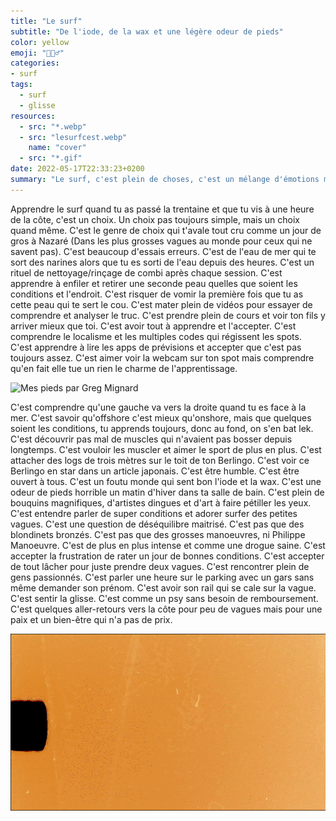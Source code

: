 ```yaml
---
title: "Le surf"
subtitle: "De l'iode, de la wax et une légère odeur de pieds"
color: yellow
emoji: "🏄🏼‍♂️"
categories:
- surf
tags:
  - surf
  - glisse
resources:
  - src: "*.webp"
  - src: "lesurfcest.webp"
    name: "cover"
  - src: "*.gif"
date: 2022-05-17T22:33:23+0200
summary: "Le surf, c'est plein de choses, c'est un mélange d'émotions mais c'est surtout un plaisir."
---
```


Apprendre le surf quand tu as passé la trentaine et que tu vis à une heure de la côte, c'est un choix. Un choix pas toujours simple, mais un choix quand même.
C'est le genre de choix qui t'avale tout cru comme un jour de gros à Nazaré (Dans les plus grosses vagues au monde pour ceux qui ne savent pas).
C'est beaucoup d'essais erreurs.
C'est de l'eau de mer qui te sort des narines alors que tu es sorti de l'eau depuis des heures.
C'est un rituel de nettoyage/rinçage de combi après chaque session.
C'est apprendre à enfiler et retirer une seconde peau quelles que soient les conditions et l'endroit.
C'est risquer de vomir la première fois que tu as cette peau qui te sert le cou.
C'est mater plein de vidéos pour essayer de comprendre et analyser le truc.
C'est prendre plein de cours et voir ton fils y arriver mieux que toi.
C'est avoir tout à apprendre et l'accepter.
C'est comprendre le localisme et les multiples codes qui régissent les spots.
C'est apprendre à lire les apps de prévisions et accepter que c'est pas toujours assez.
C'est aimer voir la webcam sur ton spot mais comprendre qu'en fait elle tue un rien le charme de l'apprentissage.

![Mes pieds par Greg Mignard](pieds "Mes pieds par Greg Mignard")

C'est comprendre qu'une gauche va vers la droite quand tu es face à la mer.
C'est savoir qu'offshore c'est mieux qu'onshore, mais que quelques soient les conditions, tu apprends toujours, donc au fond, on s'en bat lek.
C'est découvrir pas mal de muscles qui n'avaient pas bosser depuis longtemps.
C'est vouloir les muscler et aimer le sport de plus en plus.
C'est attacher des logs de trois mètres sur le toit de ton Berlingo.
C'est voir ce Berlingo en star dans un article japonais.
C'est être humble.
C'est être ouvert à tous.
C'est un foutu monde qui sent bon l'iode et la wax.
C'est une odeur de pieds horrible un matin d'hiver dans ta salle de bain.
C'est plein de bouquins magnifiques, d'artistes dingues et d'art à faire pétiller les yeux.
C'est entendre parler de super conditions et adorer surfer des petites vagues.
C'est une question de déséquilibre maitrisé.
C'est pas que des blondinets bronzés.
C'est pas que des grosses manoeuvres, ni Philippe Manoeuvre.
C'est de plus en plus intense et comme une drogue saine.
C'est accepter la frustration de rater un jour de bonnes conditions.
C'est accepter de tout lâcher pour juste prendre deux vagues.
C'est rencontrer plein de gens passionnés.
C'est parler une heure sur le parking avec un gars sans même demander son prénom.
C'est avoir son rail qui se cale sur la vague.
C'est sentir la glisse.
C'est comme un psy sans besoin de remboursement.
C'est quelques aller-retours vers la côte pour peu de vagues mais pour une paix et un bien-être qui n'a pas de prix.

![](surf.gif)
